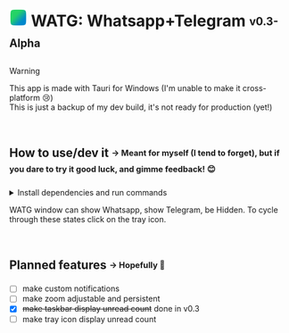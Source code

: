 # ![WATG logo](https://github.com/DavidBevi/WATG/blob/main/source-code/src-tauri/icon.png?raw=true) WATG: Whatsapp+Telegram <sub><sup>v0.3-Alpha</sup></sub>

> [!WARNING]
> This app is made with Tauri for Windows (I'm unable to make it cross-platform 😢)<br/>
> This is just a backup of my dev build, it's not ready for production (yet!)

<br/>

## How to use/dev it <sub><sup> → Meant for myself (I tend to forget), but if you dare to try it good luck, and gimme feedback! 😊</sup></sub>

<details>
  <summary>Install dependencies and run commands</summary>
  <br/>

1. install prerequisites:
   - `visual studio build tools 2022 (v17.14.6+36212.18.-june.2025-) ` > `MSVC compiler (v143)`
   - `rustc 1.87.0 (17067e9ac 2025-05-09)`
   - `tauri-cli 2.5.0`
2. download source-code and unzip it in a folder
   - from [main.zip](https://github.com/DavidBevi/WATG/archive/refs/heads/main.zip), extract folder `source-code`
   - save it somewhere (example: `C:\watg`)
3. open a `cmd` in that folder and use these commands:
    - `cargo tauri dev --features unstable` to run it like a dev, with autoreload when source files are saved
    - `cargo tauri build --features unstable` to export a portable executable in `src-tauri\target\release`

<br/>

</details>
   
WATG window can show Whatsapp, show Telegram, be Hidden. To cycle through these states click on the tray icon.

<br/>

## Planned features <sub><sup> → Hopefully 🤞</sup></sub>

- [ ] make custom notifications
- [ ] make zoom adjustable and persistent
- [x] ~~make taskbar display unread count~~ done in v0.3
- [ ] make tray icon display unread count
